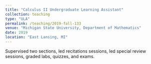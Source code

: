 ```yaml
---
title: "Calculus II Undergraduate Learning Assistant"
collection: teaching
type: "ULA"
permalink: /teaching/2019-fall-133
venue: "Michigan State University, Department of Mathematics"
date: 2019
location: "East Lansing, MI"
---
```


Supervised two sections, led recitations sessions, led special review sessions, graded labs, quizzes, and exams.